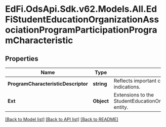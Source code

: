# EdFi.OdsApi.Sdk.v62.Models.All.EdFiStudentEducationOrganizationAssociationProgramParticipationProgramCharacteristic

## Properties

Name | Type | Description | Notes
------------ | ------------- | ------------- | -------------
**ProgramCharacteristicDescriptor** | **string** | Reflects important characteristics of the program, such as categories or particular indications. | 
**Ext** | **Object** | Extensions to the StudentEducationOrganizationAssociationProgramParticipationProgramCharacteristic entity. | [optional] 

[[Back to Model list]](../README.md#documentation-for-models) [[Back to API list]](../README.md#documentation-for-api-endpoints) [[Back to README]](../README.md)

